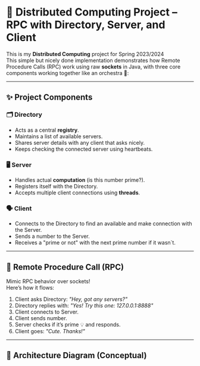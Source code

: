# 🧠 Distributed Computing Project – RPC with Directory, Server, and Client

This is my **Distributed Computing** project for Spring 2023/2024  
This simple but nicely done implementation demonstrates how Remote Procedure Calls (RPC) work using raw **sockets** in Java, with three core components working together like an orchestra 🎻:

---

## ✨ Project Components

### 🗂️ Directory
- Acts as a central **registry**.
- Maintains a list of available servers.
- Shares server details with any client that asks nicely.
- Keeps checking the connected server using heartbeats. 

### 🖥️ Server
- Handles actual **computation** (is this number prime?).
- Registers itself with the Directory.
- Accepts multiple client connections using **threads**.
  
### 🗣 Client 
- Connects to the Directory to find an available and make connection with the Server.
- Sends a number to the Server.
- Receives a "prime or not" with the next prime number if it wasn`t.

---

## 🔄 Remote Procedure Call (RPC)

Mimic RPC behavior over sockets!  
Here’s how it flows:

1. Client asks Directory: *"Hey, got any servers?"*
2. Directory replies with: *"Yes! Try this one: 127.0.0.1:8888"*
3. Client connects to Server.
4. Client sends number.
5. Server checks if it’s prime 💡 and responds.
6. Client goes: *"Cute. Thanks!"*

---

## 🔗 Architecture Diagram (Conceptual)

